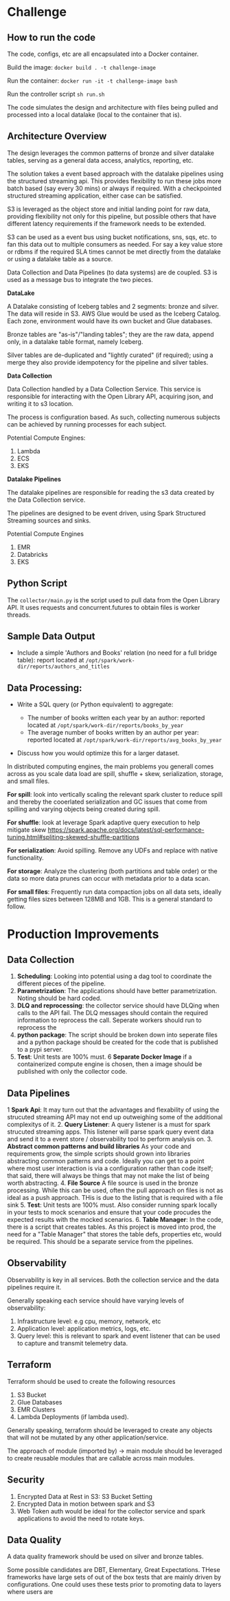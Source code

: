 # Challenge

## How to run the code

The code, configs, etc are all encapsulated into a Docker container. 

Build the image:        `docker build . -t challenge-image`

Run the container:       `docker run -it -t challenge-image bash`

Run the controller script `sh run.sh`

The code simulates the design and architecture with files being pulled and processed into a local datalake (local to the 
container that is). 

## Architecture Overview

The design leverages the common patterns of bronze and silver datalake tables, serving as a general data access, 
analytics, reporting, etc. 

The solution takes a event based approach with the datalake pipelines using the structured streaming api. This provides
flexibility to run these jobs more batch based (say every 30 mins) or always if required. With a checkpointed 
structured streaming application, either case can be satisfied.

S3 is leveraged as the object store and initial landing point for raw data, providing flexibility not only for this pipeline, 
but possible others that have different latency requirements if the framework needs to be extended. 

S3 can be used as a event bus using bucket notifications, sns, sqs, etc. to fan this data out to multiple consumers
as needed. For say a key value store or rdbms if the required SLA times cannot be met directly from the datalake or using
a datalake table as a source.

Data Collection and Data Pipelines (to data systems) are de coupled. S3 is used as a message bus to integrate the 
two pieces.

**DataLake**

A Datalake consisting of Iceberg tables and 2 segments: bronze and silver. The data will reside in S3. AWS Glue
would be used as the Iceberg Catalog. Each zone, environment would have its own bucket and Glue databases.

Bronze tables are "as-is"/"landing tables"; they are the raw data, append only, in a datalake table format, namely Iceberg.

Silver tables are de-duplicated and "lightly curated" (if required); using a merge they also provide idempotency 
for the pipeline and silver tables.

**Data Collection**
 
Data Collection handled by a Data Collection Service. This service is responsible for interacting
with the Open Library API, acquiring json, and writing it to s3 location.

The process is configuration based. As such, collecting numerous subjects can be achieved by running processes 
for each subject. 

Potential Compute Engines:
1. Lambda
2. ECS
3. EKS

**Datalake Pipelines**

The datalake pipelines are responsible for reading the s3 data created by the Data Collection service. 

The pipelines are designed to be event driven, using Spark Structured Streaming sources and sinks.

Potential Compute Engines
1. EMR
2. Databricks
3. EKS

## Python Script
The `collector/main.py` is the script used to pull data from the Open Library API. It uses requests and 
concurrent.futures to obtain files is worker threads.


## Sample Data Output
 
   - Include a simple 'Authors and Books' relation (no need for a full bridge table): report located at ``/opt/spark/work-dir/reports/authors_and_titles``
    

## Data Processing:
   - Write a SQL query (or Python equivalent) to aggregate:
     - The number of books written each year by an author: reported located at `/opt/spark/work-dir/reports/books_by_year`
     - The average number of books written by an author per year: reported located at `/opt/spark/work-dir/reports/avg_books_by_year`
   
   - Discuss how you would optimize this for a larger dataset.
    
   In distributed computing engines, the main problems you generall comes across as you scale data load 
   are spill, shuffle + skew, serialization, storage, and small files.
   
   **For spill**: look into vertically scaling the relevant spark cluster to reduce spill and thereby the cooerlated 
   serialization and GC issues that come from spilling and varying objects being created during spill.
   
   **For shuffle**: look at leverage Spark adaptive query execution to help mitigate skew https://spark.apache.org/docs/latest/sql-performance-tuning.html#spliting-skewed-shuffle-partitions
    
   **For serialization**: Avoid spilling. Remove any UDFs and replace with native functionality.
   
   **For storage**: Analyze the clustering (both partitions and table order) or the data so more data prunes can occur
   with metadata prior to a data scan. 
   
   **For small files**: Frequently run data compaction jobs on all data sets, ideally getting files sizes between 
   128MB and 1GB. This is a general standard to follow.
   
# Production Improvements

## Data Collection
1. **Scheduling**: Looking into potential using a dag tool to coordinate the different pieces of the pipeline.
2. **Parametrization**: The applications should have better parametrization. Noting should be hard coded. 
3. **DLQ and reprocessing**: the collector service should have DLQing when calls to the API fail. The DLQ messages should
contain the required information to reprocess the call. Seperate workers should run to reprocess the 
4. **python package**: The script should be broken down into seperate files and a python package should be created 
for the code that is published to a pypi server.
5. **Test**: Unit tests are 100% must. 
6 **Separate Docker Image** if a containerized compute engine is chosen, then a image should be published with only
the collector code.

## Data Pipelines

1 **Spark Api**: It may turn out that the advantages and flexability of using the strucuted streaming API may not end up
outweighing some of the additional complexitys of it.
2. **Query Listener**: A query listener is a must for spark strucuted streaming apps. This listener will parse 
spark query event data and send it to a event store / observability tool to perform analysis on.
3. **Abstract common patterns and build libraries** As your code and requirements grow, the simple scripts should
grown into libraries abstracting common patterns and code. Ideally you can get to a point where most user interaction
is via a configuration rather than code itself; that said, there will always be things that may not make the list of
being worth abstracting.
4. **File Source** A file source is used in the bronze processing. While this can be used, often the pull approach
on files is not as ideal as a push approach. THis is due to the listing that is required with a file sink
5. **Test**: Unit tests are 100% must. Also consider running spark locally in your tests to mock scenarios and ensure
that your code procudes the expected results with the mocked scenarios.
6. **Table Manager**: In the code, there is a script that creates tables. As this project is moved into prod, the need
for a "Table Manager" that stores the table defs, properties etc, would be required. This should be a separate 
service from the pipelines.
 
 
## Observability

Observability is key in all services. Both the collection service and the data pipelines require it.

Generally speaking each service should have varying levels of observability:
1. Infrastructure level: e.g cpu, memory, network, etc
2. Application level: application metrics, logs, etc.
3. Query level: this is relevant to spark and event listener that can be used to capture and transmit telemetry data.


## Terraform

Terraform should be used to create the following resources
1. S3 Bucket
2. Glue Databases
3. EMR Clusters
4. Lambda Deployments (if lambda used).

Generally speaking, terraform should be leveraged to create any objects that will not be mutated by any other
application/service. 

The approach of module (imported by) -> main module should be leveraged to create reusable modules that are callable
across main modules.

## Security

1. Encrypted Data at Rest in S3: S3 Bucket Setting
2. Encrypted Data in motion between spark and S3
3. Web Token auth would be ideal for the collector service and spark applications to avoid the need to rotate keys.

## Data Quality

A data quality framework should be used on silver and bronze tables. 

Some possible candidates are DBT, Elementary, Great Expectations. THese frameworks have large sets of out of the 
box tests that are mainly driven by configurations. One could uses these tests prior to promoting data to layers
where users are 

